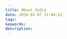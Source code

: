 ```yaml
---
title: About India
date: 2020-03-07 11:04:12
tags:
keywords:
description:
---
```






<!--more-->



